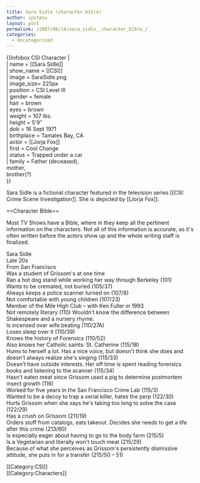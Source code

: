 ```yaml
---
title: Sara Sidle (character bible)
author: ipstenu
layout: post
permalink: /2007/06/14/sara_sidle__character_bible_/
categories:
  - Uncategorized
---
```

{{Infobox CSI Character |  
| name = [[Sara Sidle]]  
| show_name = [[CSI]]  
| image = SaraSidle.png  
| image_size= 225px  
| position = CSI Level III  
| gender = female  
| hair = brown  
| eyes = brown  
| weight = 107 lbs.  
| height = 5'9&#8243;  
| dob = 16 Sept 1971  
| birthplace = Tamales Bay, CA  
| actor = [[Jorja Fox]]  
| first = Cool Change  
| status = Trapped under a car  
| family = Father (deceased),  
mother,  
brother(?)  
}}

Sara Sidle is a fictional character featured in the television series [[CSI: Crime Scene Investigation]]. She is depicted by [[Jorja Fox]].

==Character Bible==

Most TV Shows have a Bible, where in they keep all the pertinent information on the characters. Not all of this information is accurate, as it's often written before the actors show up and the whole writing staff is finalized.

Sara Sidle  
Late 20s  
From San Francisco  
Was a student of Grissom's at one time  
Ran a hot dog stand while working her way through Berkeley (101)  
Wants to be cremated, not buried (105/37)  
Always keeps a police scanner turned on (107/9)  
Not comfortable with young children (107/23)  
Member of the Mile High Club &#8211; with Ken Fuller in 1993  
Not remotely literary (110) Wouldn't know the difference between Shakespeare and a nursery rhyme.  
Is incensed over wife beating (110/27A)  
Loses sleep over it (110/39)  
Knows the history of Forensics (110/52)  
Also knows her Catholic saints: St. Catherine (115/18)  
Hums to herself a lot. Has a nice voice, but doesn't think she does and doesn't always realize she's singing (115/33)  
Doesn't have outside interests. Her off time is spent reading forensics books and listening to the scanner (115/34)  
Hasn't eaten meat since Grissom used a pig to determine postmortem insect growth (116)  
Worked for five years in the San Francisco Crime Lab (115/3)  
Wanted to be a decoy to trap a serial killer, hates the perp (122/30)  
Hurts Grissom when she says he's taking too long to solve the case (122/29)  
Has a crush on Grissom (211/19)  
Orders stuff from catalogs, eats takeout. Decides she needs to get a life after this crime (213/60)  
Is especially eager about having to go to the body farm (215/5)  
Is a Vegetarian and literally won't touch meat (215/29)  
Because of what she perceives as Grissom's persistently dismissive attitude, she puts in for a transfer (215/50 &#8211; 51) 

[[Category:CSI]]  
[[Category:Characters]]